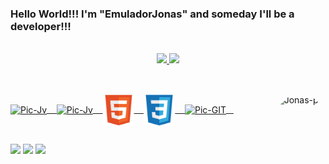 ### Hello World!!! I'm "EmuladorJonas" and someday I'll be a developer!!!
<br>

<div align="center">
  <a href="https://www.youtube.com/channel/UChzP90Fmq_WGAiguzUpKj5w">
  <img height="165em" src="https://github-readme-stats.vercel.app/api?username=EmuladorJonas&show_icons=true&theme=dark"/>
  <img height="165em" src="https://github-readme-stats.vercel.app/api/top-langs/?username=EmuladorJonas&layout=compact&langs_count=7&theme=dark"/>
</div>

##

<div style="display: inline_block"><br>
  <img align="center" alt="Pic-Jv" height="50" width="50" src="https://cdn.jsdelivr.net/gh/devicons/devicon/icons/java/java-original-wordmark.svg">
  &nbsp;&nbsp;
  <img align="center" alt="Pic-Jv" height="50" width="50" src="https://cdn.jsdelivr.net/gh/devicons/devicon/icons/php/php-original.svg">
  &nbsp;&nbsp;
  <img align="center" alt="Pic-HTML" height="50" width="50" src="https://raw.githubusercontent.com/devicons/devicon/master/icons/html5/html5-original.svg">
  &nbsp;&nbsp;
  <img align="center" alt="Pic-CSS" height="50" width="50" src="https://raw.githubusercontent.com/devicons/devicon/master/icons/css3/css3-original.svg">
  &nbsp;&nbsp;
  <img align="center" alt="Pic-GIT" height="50" width="50" src="https://cdn.jsdelivr.net/gh/devicons/devicon/icons/git/git-plain-wordmark.svg">
  &nbsp;&nbsp;
  <img align="right" alt="Jonas-pic" height="150" style="border-radius:50px;" src="https://user-images.githubusercontent.com/103910100/198158535-2603bc0f-cd86-425d-8f78-c3a2faf68341.png">
</div>

##

<div> 
  <a href="https://www.youtube.com/channel/UChzP90Fmq_WGAiguzUpKj5w" target="_blank"><img src="https://img.shields.io/badge/YouTube-FF0000?style=for-the-badge&logo=youtube&logoColor=white" target="_blank"></a>
  <a href="https://www.instagram.com/jonassantos_16/" target="_blank"><img src="https://img.shields.io/badge/-Instagram-%23E4405F?style=for-the-badge&logo=instagram&logoColor=white" target="_blank"></a> 
  <a href="https://www.linkedin.com/in/jonassantos13/" target="_blank"><img src="https://img.shields.io/badge/-LinkedIn-%230077B5?style=for-the-badge&logo=linkedin&logoColor=white" target="_blank"></a> 
 
 
</div>

<!--

- 🔭 I’m currently working on ...
- 🌱 I’m currently learning ...
- 👯 I’m looking to collaborate on ...
- 🤔 I’m looking for help with ...
- 💬 Ask me about ...
- 📫 How to reach me: ...
- 😄 Pronouns: ...
- ⚡ Fun fact: ...
-->
